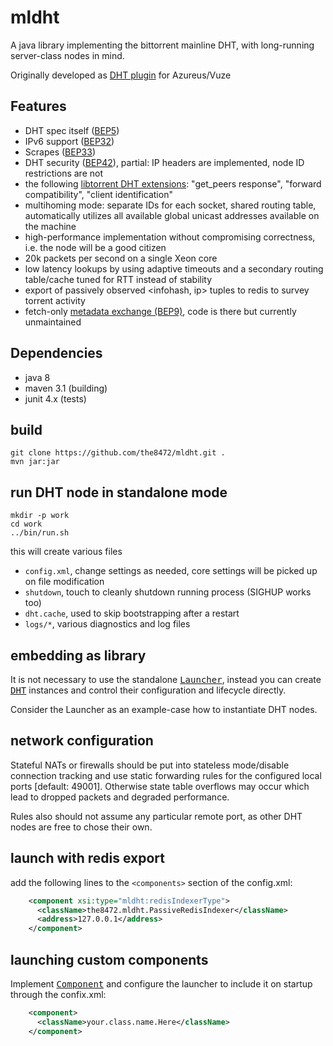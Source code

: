 # mldht

A java library implementing the bittorrent mainline DHT, with long-running server-class nodes in mind.

Originally developed as [DHT plugin](http://azsmrc.sourceforge.net/index.php?action=plugin-mldht) for Azureus/Vuze

## Features

- DHT spec itself ([BEP5](http://bittorrent.org/beps/bep_0005.html))
- IPv6 support ([BEP32](http://bittorrent.org/beps/bep_0032.html)) 
- Scrapes ([BEP33](http://bittorrent.org/beps/bep_0033.html)) 
- DHT security ([BEP42](http://bittorrent.org/beps/bep_0042.html)), partial: IP headers are implemented, node ID restrictions are not
- the following [libtorrent DHT extensions](http://www.libtorrent.org/dht_extensions.html): "get_peers response", "forward compatibility", "client identification"
- multihoming mode: separate IDs for each socket, shared routing table, automatically utilizes all available global unicast addresses available on the machine
- high-performance implementation without compromising correctness, i.e. the node will be a good citizen
 - 20k packets per second on a single Xeon core
- low latency lookups by using adaptive timeouts and a secondary routing table/cache tuned for RTT instead of stability
- export of passively observed \<infohash, ip\> tuples to redis to survey torrent activity
- fetch-only [metadata exchange (BEP9)](http://bittorrent.org/beps/bep_0009.html), code is there but currently unmaintained

## Dependencies

- java 8
- maven 3.1 (building)
- junit 4.x (tests)

## build

    git clone https://github.com/the8472/mldht.git .
    mvn jar:jar

## run DHT node in standalone mode

    mkdir -p work
    cd work
    ../bin/run.sh
    
this will create various files
- `config.xml`, change settings as needed, core settings will be picked up on file modification
- `shutdown`, touch to cleanly shutdown running process (SIGHUP works too)
- `dht.cache`, used to skip bootstrapping after a restart
- `logs/*`, various diagnostics and log files

## embedding as library

It is not necessary to use the standalone [<tt>Launcher</tt>](src/the8472/mldht/Launcher.java), instead you can create [<tt>DHT</tt>](src/lbms/plugins/mldht/kad/DHT.java) instances and control their configuration and lifecycle directly.

Consider the Launcher as an example-case how to instantiate DHT nodes.


## network configuration

Stateful NATs or firewalls should be put into stateless mode/disable connection tracking and use static forwarding rules for the configured local ports [default: 49001]. Otherwise state table overflows may occur which lead to dropped packets and degraded performance.

Rules also should not assume any particular remote port, as other DHT nodes are free to chose their own. 

## launch with redis export

add the following lines to the `<components>` section of the config.xml:

```xml
    <component xsi:type="mldht:redisIndexerType">
      <className>the8472.mldht.PassiveRedisIndexer</className>
      <address>127.0.0.1</address>
    </component>
```

## launching custom components

Implement [<tt>Component</tt>](src/the8472/mldht/Component.java) and configure the launcher to include it on startup through the confix.xml:
	
```xml
    <component>
      <className>your.class.name.Here</className>
    </component>
```